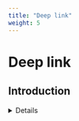 ```yaml
---
title: "Deep link"
weight: 5
---
```


# Deep link

## Introduction

<details>

{{< details summary="Types of links" >}}

**(Custom) Scheme URL** \[[🔗](https://developer.android.com/training/app-links#deep-links)]

App developers customize any schemes and URIs for their app without any restriction

E.g. `fb://profile`, `geo://`

```xml
<activity android:name=".MyMapActivity" android:exported="true"...>
    <intent-filter>
        <action android:name="android.intent.action.VIEW" />
        <category android:name="android.intent.category.DEFAULT" />
        <category android:name="android.intent.category.BROWSABLE" />
        <data android:scheme="geo" />
    </intent-filter>
</activity>
```

When the user clicks a deep link, a disambiguation dialog might appear. This dialog allows the user to select one of multiple apps, including your app, that can handle the given deep link

***

**Web links** \[[🔗](https://developer.android.com/training/app-links#web-links)]

Web links are deep links that use the HTTP and HTTPS schemes.

**Note**: On Android 12 and higher, clicking a web link (not an Android App Link) opens it in a web browser. On earlier Android versions, users may see a disambiguation dialog if multiple apps can handle the web link.&#x20;

```xml
<intent-filter>
    <action android:name="android.intent.action.VIEW" />
    <category android:name="android.intent.category.DEFAULT" />
    <category android:name="android.intent.category.BROWSABLE" />
    <data android:scheme="http" />
    <data android:host="myownpersonaldomain.com" />
</intent-filter>
```

***

**Android App Links** \[[🔗](https://developer.android.com/training/app-links#android-app-links)]

Android App Links, available on Android 6.0 (API level 23) and higher, are web links with the `autoVerify` attribute. This lets your app become the default handler for the link type, so when a user clicks an Android App Link, your app opens immediately if installed, without a disambiguation dialog.&#x20;

```xml
<intent-filter android:autoVerify="true">
    <action android:name="android.intent.action.VIEW" />
    <category android:name="android.intent.category.DEFAULT" />
    <category android:name="android.intent.category.BROWSABLE" />
    <data android:scheme="http" />
    <data android:scheme="https" />
    <data android:host="myownpersonaldomain.com" />
</intent-filter>
```

In this case Android attempt to access the **Digital Asset Links** file in order to verify the App Links. **A deep link can be considered an App Link only if the verification is successful.**

{{< /details >}}

**Why is this a security issue?**

Because of Link Hijacking. This happen when a malicious app registers an URI that belongs to the victim app. If mobile OS redirects the user to the malicious app, it can lead to phishing (e.g., the malicious app displays forged UI to lure user passwords) or data leakage (e.g., the deep link may carry sensitive data in the URL parameters such as session IDs).

Suppose that:

* The victim user have malicious app installed
* Both apps (victim and malicious) manage `geo://` , `https://google.com`

| **Android** | **Victim App installed** | **Link supported** | **URI**            | **Behavior**                                       |
|-------------|--------------------------|--------------------|--------------------|----------------------------------------------------|
| -           | N                        | Scheme URL         | `geo://`           | {{< text-color color=red >}}Open in malicious{{< /text-color >}}                                  |
| -           | Y                        | Scheme URL         | `geo://`           | {{< text-color color=orange >}}Dialog appear (malicious app, victim app){{< /text-color >}}          |
| < 12        | N                        | Web Links          | `https://google.com` | {{< text-color color=orange >}}Dialog appear (browser, malicious app){{< /text-color >}}             |
| < 12        | Y                        | Web Links          | `https://google.com` | {{< text-color color=orange >}}Dialog appear (browser, malicious app, victim app){{< /text-color >}} |
| > 12        | N / Y                    | Web Links          | `https://google.com` | {{< text-color color=green >}}Open in default browser{{< /text-color >}}                            |
| > 6         | Y                        | App Links          | `https://google.com` | {{< text-color color=green >}}Open Victim App{{< /text-color >}}                                    |

## Start an intent

```sh
adb shell am start -W -a android.intent.action.VIEW -d "geo://"
```

## Testing

* **Testing (custom) Scheme URI:** Check if there are any scheme URL. These types of deep links are not secure.
* **Testing Web Links:** Check if there are any Web Links. If the app can be installed on `Android < 12` they are not secure.
* **Testing App Links:** Check if there are any App Links. If the app can be installed on `Android < 12` proceed with testing.
  * Check for missing&#x20;
    * Digital Asset Links file: `https://myownpersonaldomain.com/.well-known/assetlinks.json` , `https://digitalassetlinks.googleapis.com/v1/statements:list?source.web.site=myownpersonaldomain.com`
  * Misconfigured
    * If the OS prompts you to choose between Browser and one or more apps, then the app link Verification process is not correctly implemented.
